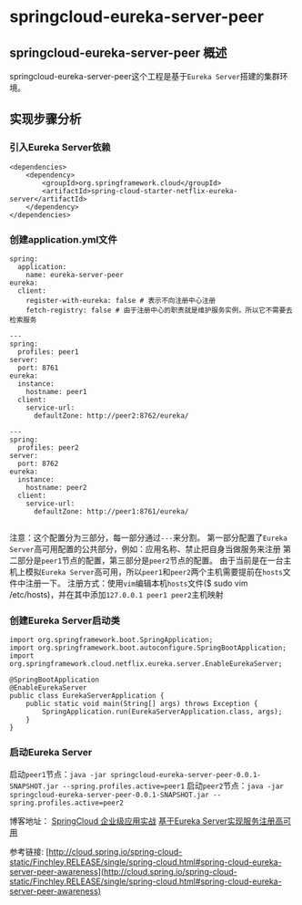 # springcloud-eureka-server-peer

## springcloud-eureka-server-peer 概述
springcloud-eureka-server-peer这个工程是基于`Eureka Server`搭建的集群环境。

## 实现步骤分析
### 引入Eureka Server依赖

```
<dependencies>
	<dependency>
		<groupId>org.springframework.cloud</groupId>
		<artifactId>spring-cloud-starter-netflix-eureka-server</artifactId>
	</dependency>
</dependencies>
```
### 创建application.yml文件
```
spring:
  application:
    name: eureka-server-peer
eureka:
  client:
    register-with-eureka: false # 表示不向注册中心注册
    fetch-registry: false # 由于注册中心的职责就是维护服务实例，所以它不需要去检索服务

---
spring:
  profiles: peer1
server:
  port: 8761
eureka:
  instance:
    hostname: peer1
  client:
    service-url:
      defaultZone: http://peer2:8762/eureka/

---
spring:
  profiles: peer2
server:
  port: 8762
eureka:
  instance:
    hostname: peer2
  client:
    service-url:
      defaultZone: http://peer1:8761/eureka/
      
```
注意：这个配置分为三部分，每一部分通过`---`来分割。
第一部分配置了`Eureka Server`高可用配置的公共部分，例如：应用名称、禁止把自身当做服务来注册
第二部分是`peer1`节点的配置，第三部分是`peer2`节点的配置。
由于当前是在一台主机上模拟`Eureka Server`高可用，所以`peer1`和`peer2`两个主机需要提前在`hosts`文件中注册一下。
注册方式：使用`vim`编辑本机`hosts`文件($ sudo vim /etc/hosts)，并在其中添加`127.0.0.1 peer1 peer2`主机映射

### 创建Eureka Server启动类
```
import org.springframework.boot.SpringApplication;
import org.springframework.boot.autoconfigure.SpringBootApplication;
import org.springframework.cloud.netflix.eureka.server.EnableEurekaServer;

@SpringBootApplication
@EnableEurekaServer
public class EurekaServerApplication {
    public static void main(String[] args) throws Exception {
        SpringApplication.run(EurekaServerApplication.class, args);
    }
}
```

### 启动Eureka Server
启动`peer1`节点：`java -jar springcloud-eureka-server-peer-0.0.1-SNAPSHOT.jar --spring.profiles.active=peer1`
启动`peer2`节点：`java -jar springcloud-eureka-server-peer-0.0.1-SNAPSHOT.jar --spring.profiles.active=peer2`

博客地址：
[SpringCloud 企业级应用实战](https://blog.csdn.net/mynameissls/article/details/81150061)
[基于Eureka Server实现服务注册高可用](https://blog.csdn.net/myNameIssls/article/details/81157345)

参考链接:
[http://cloud.spring.io/spring-cloud-static/Finchley.RELEASE/single/spring-cloud.html#spring-cloud-eureka-server-peer-awareness](http://cloud.spring.io/spring-cloud-static/Finchley.RELEASE/single/spring-cloud.html#spring-cloud-eureka-server-peer-awareness)










